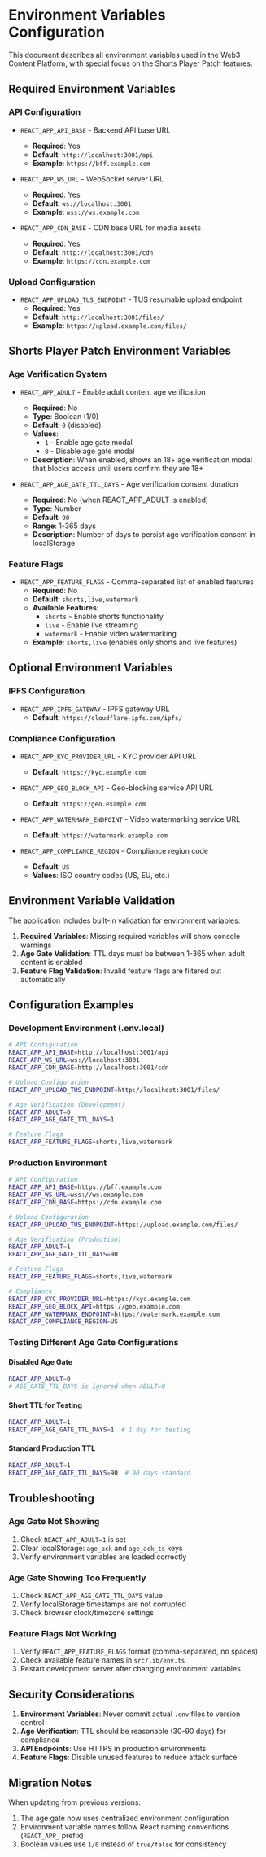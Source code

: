 # Environment Variables Configuration

This document describes all environment variables used in the Web3 Content Platform, with special focus on the Shorts Player Patch features.

## Required Environment Variables

### API Configuration
- `REACT_APP_API_BASE` - Backend API base URL
  - **Required**: Yes
  - **Default**: `http://localhost:3001/api`
  - **Example**: `https://bff.example.com`

- `REACT_APP_WS_URL` - WebSocket server URL
  - **Required**: Yes
  - **Default**: `ws://localhost:3001`
  - **Example**: `wss://ws.example.com`

- `REACT_APP_CDN_BASE` - CDN base URL for media assets
  - **Required**: Yes
  - **Default**: `http://localhost:3001/cdn`
  - **Example**: `https://cdn.example.com`

### Upload Configuration
- `REACT_APP_UPLOAD_TUS_ENDPOINT` - TUS resumable upload endpoint
  - **Required**: Yes
  - **Default**: `http://localhost:3001/files/`
  - **Example**: `https://upload.example.com/files/`

## Shorts Player Patch Environment Variables

### Age Verification System
- `REACT_APP_ADULT` - Enable adult content age verification
  - **Required**: No
  - **Type**: Boolean (1/0)
  - **Default**: `0` (disabled)
  - **Values**: 
    - `1` - Enable age gate modal
    - `0` - Disable age gate modal
  - **Description**: When enabled, shows an 18+ age verification modal that blocks access until users confirm they are 18+

- `REACT_APP_AGE_GATE_TTL_DAYS` - Age verification consent duration
  - **Required**: No (when REACT_APP_ADULT is enabled)
  - **Type**: Number
  - **Default**: `90`
  - **Range**: 1-365 days
  - **Description**: Number of days to persist age verification consent in localStorage

### Feature Flags
- `REACT_APP_FEATURE_FLAGS` - Comma-separated list of enabled features
  - **Required**: No
  - **Default**: `shorts,live,watermark`
  - **Available Features**:
    - `shorts` - Enable shorts functionality
    - `live` - Enable live streaming
    - `watermark` - Enable video watermarking
  - **Example**: `shorts,live` (enables only shorts and live features)

## Optional Environment Variables

### IPFS Configuration
- `REACT_APP_IPFS_GATEWAY` - IPFS gateway URL
  - **Default**: `https://cloudflare-ipfs.com/ipfs/`

### Compliance Configuration
- `REACT_APP_KYC_PROVIDER_URL` - KYC provider API URL
  - **Default**: `https://kyc.example.com`

- `REACT_APP_GEO_BLOCK_API` - Geo-blocking service API URL
  - **Default**: `https://geo.example.com`

- `REACT_APP_WATERMARK_ENDPOINT` - Video watermarking service URL
  - **Default**: `https://watermark.example.com`

- `REACT_APP_COMPLIANCE_REGION` - Compliance region code
  - **Default**: `US`
  - **Values**: ISO country codes (US, EU, etc.)

## Environment Variable Validation

The application includes built-in validation for environment variables:

1. **Required Variables**: Missing required variables will show console warnings
2. **Age Gate Validation**: TTL days must be between 1-365 when adult content is enabled
3. **Feature Flag Validation**: Invalid feature flags are filtered out automatically

## Configuration Examples

### Development Environment (.env.local)
```bash
# API Configuration
REACT_APP_API_BASE=http://localhost:3001/api
REACT_APP_WS_URL=ws://localhost:3001
REACT_APP_CDN_BASE=http://localhost:3001/cdn

# Upload Configuration
REACT_APP_UPLOAD_TUS_ENDPOINT=http://localhost:3001/files/

# Age Verification (Development)
REACT_APP_ADULT=0
REACT_APP_AGE_GATE_TTL_DAYS=1

# Feature Flags
REACT_APP_FEATURE_FLAGS=shorts,live,watermark
```

### Production Environment
```bash
# API Configuration
REACT_APP_API_BASE=https://bff.example.com
REACT_APP_WS_URL=wss://ws.example.com
REACT_APP_CDN_BASE=https://cdn.example.com

# Upload Configuration
REACT_APP_UPLOAD_TUS_ENDPOINT=https://upload.example.com/files/

# Age Verification (Production)
REACT_APP_ADULT=1
REACT_APP_AGE_GATE_TTL_DAYS=90

# Feature Flags
REACT_APP_FEATURE_FLAGS=shorts,live,watermark

# Compliance
REACT_APP_KYC_PROVIDER_URL=https://kyc.example.com
REACT_APP_GEO_BLOCK_API=https://geo.example.com
REACT_APP_WATERMARK_ENDPOINT=https://watermark.example.com
REACT_APP_COMPLIANCE_REGION=US
```

### Testing Different Age Gate Configurations

#### Disabled Age Gate
```bash
REACT_APP_ADULT=0
# AGE_GATE_TTL_DAYS is ignored when ADULT=0
```

#### Short TTL for Testing
```bash
REACT_APP_ADULT=1
REACT_APP_AGE_GATE_TTL_DAYS=1  # 1 day for testing
```

#### Standard Production TTL
```bash
REACT_APP_ADULT=1
REACT_APP_AGE_GATE_TTL_DAYS=90  # 90 days standard
```

## Troubleshooting

### Age Gate Not Showing
1. Check `REACT_APP_ADULT=1` is set
2. Clear localStorage: `age_ack` and `age_ack_ts` keys
3. Verify environment variables are loaded correctly

### Age Gate Showing Too Frequently
1. Check `REACT_APP_AGE_GATE_TTL_DAYS` value
2. Verify localStorage timestamps are not corrupted
3. Check browser clock/timezone settings

### Feature Flags Not Working
1. Verify `REACT_APP_FEATURE_FLAGS` format (comma-separated, no spaces)
2. Check available feature names in `src/lib/env.ts`
3. Restart development server after changing environment variables

## Security Considerations

1. **Environment Variables**: Never commit actual `.env` files to version control
2. **Age Verification**: TTL should be reasonable (30-90 days) for compliance
3. **API Endpoints**: Use HTTPS in production environments
4. **Feature Flags**: Disable unused features to reduce attack surface

## Migration Notes

When updating from previous versions:
1. The age gate now uses centralized environment configuration
2. Environment variable names follow React naming conventions (`REACT_APP_` prefix)
3. Boolean values use `1/0` instead of `true/false` for consistency